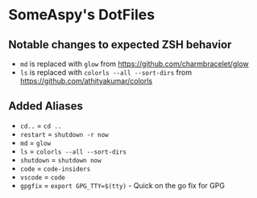 # SomeAspy's DotFiles

## Notable changes to expected ZSH behavior

- `md` is replaced with `glow` from <https://github.com/charmbracelet/glow>
- `ls` is replaced with `colorls --all --sort-dirs` from <https://github.com/athityakumar/colorls>

## Added Aliases

- `cd..` = `cd ..`
- `restart` = `shutdown -r now`
- `md` = `glow`
- `ls` = `colorls --all --sort-dirs`
- `shutdown` = `shutdown now`
- `code` = `code-insiders`
- `vscode` = `code`
- `gpgfix` = `export GPG_TTY=$(tty)` - Quick on the go fix for GPG

